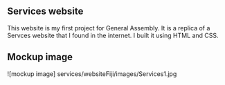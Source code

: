  Services website
------------------------

This website is my first project for General Assembly. It is a replica of a Servces website that I found in the internet. I built it using HTML and CSS.

Mockup image
-------------------
![mockup image] services/websiteFiji/images/Services1.jpg
